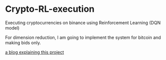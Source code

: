 # Crypto-RL-execution
Executing cryptocurrencies on binance using Reinforcement Learning (DQN model)

For dimension reduction, I am going to implement the system for bitcoin and making bids only.

[a blog explaining this project](https://canyonhug.github.io/categories/#citd-1)
